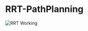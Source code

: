 # RRT-PathPlanning

![RRT Working](https://github.com/BaranidharanB/RRT-PathPlanning/assets/118863352/564cd998-ab7f-4b46-adda-f5d7e099c057)
